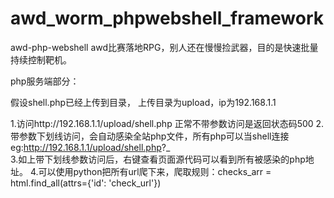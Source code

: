 # awd_worm_phpwebshell_framework
awd-php-webshell awd比赛落地RPG，别人还在慢慢捡武器，目的是快速批量持续控制靶机。

php服务端部分： 

假设shell.php已经上传到目录，
上传目录为upload，ip为192.168.1.1 

1.访问http://192.168.1.1/upload/shell.php  正常不带参数访问是返回状态码500 
2.带参数下划线访问，会自动感染全站php文件，所有php可以当shell连接 eg:http://192.168.1.1/upload/shell.php?_  
3.如上带下划线参数访问后，右键查看页面源代码可以看到所有被感染的php地址。 
4.可以使用python把所有url爬下来，爬取规则：checks_arr = html.find_all(attrs={'id': 'check_url'})

